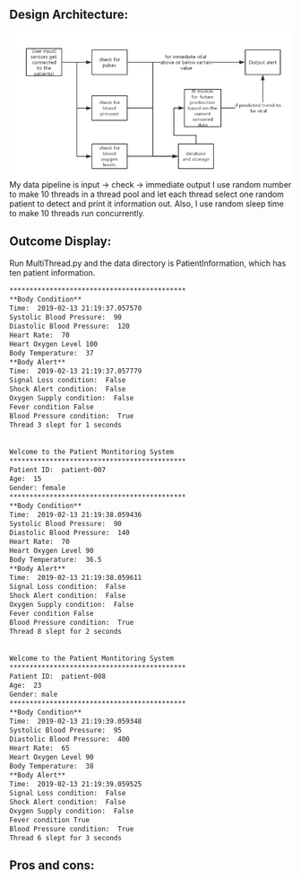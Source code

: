 ## Design Architecture:

<img align = center src = "https://github.com/leonshen95/EC500/blob/master/EC500%20diagram%201.jpg?raw=true">
My data pipeline is input -> check -> immediate output
I use random number to make 10 threads in a thread pool and let each thread select one random patient to detect and print it information out. Also, I use random sleep time to make 10 threads run concurrently.

## Outcome Display:
Run MultiThread.py and the data directory is PatientInformation, which has ten patient information.

    ********************************************
    **Body Condition**
    Time:  2019-02-13 21:19:37.057570
    Systolic Blood Pressure:  90
    Diastolic Blood Pressure:  120
    Heart Rate:  70
    Heart Oxygen Level 100
    Body Temperature:  37
    **Body Alert**
    Time:  2019-02-13 21:19:37.057779
    Signal Loss condition:  False
    Shock Alert condition:  False
    Oxygen Supply condition:  False
    Fever condition False
    Blood Pressure condition:  True
    Thread 3 slept for 1 seconds


    Welcome to the Patient Montitoring System
    ********************************************
    Patient ID:  patient-007
    Age:  15
    Gender: female
    ********************************************
    **Body Condition**
    Time:  2019-02-13 21:19:38.059436
    Systolic Blood Pressure:  90
    Diastolic Blood Pressure:  140
    Heart Rate:  70
    Heart Oxygen Level 90
    Body Temperature:  36.5
    **Body Alert**
    Time:  2019-02-13 21:19:38.059611
    Signal Loss condition:  False
    Shock Alert condition:  False
    Oxygen Supply condition:  False
    Fever condition False
    Blood Pressure condition:  True
    Thread 8 slept for 2 seconds


    Welcome to the Patient Montitoring System
    ********************************************
    Patient ID:  patient-008
    Age:  23
    Gender: male
    ********************************************
    **Body Condition**
    Time:  2019-02-13 21:19:39.059348
    Systolic Blood Pressure:  95
    Diastolic Blood Pressure:  400
    Heart Rate:  65
    Heart Oxygen Level 90
    Body Temperature:  38
    **Body Alert**
    Time:  2019-02-13 21:19:39.059525
    Signal Loss condition:  False
    Shock Alert condition:  False
    Oxygen Supply condition:  False
    Fever condition True
    Blood Pressure condition:  True
    Thread 6 slept for 3 seconds

## Pros and cons:
